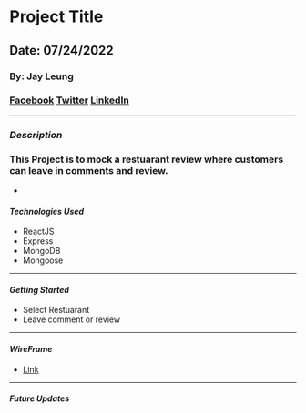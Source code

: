 # Project Title

## Date: 07/24/2022

### By: Jay Leung

### [Facebook](https://www.facebook.com) [Twitter](https://www.twitter.com) [LinkedIn](https://www.linkedin.com)

---

### **_Description_**

### This Project is to mock a restuarant review where customers can leave in comments and review.

-

#### **_Technologies Used_**

- ReactJS
- Express
- MongoDB
- Mongoose

---

#### **_Getting Started_**

- Select Restuarant
- Leave comment or review

---

#### **_WireFrame_**

- [Link](https://wireframe.cc/Fqvz71)

---

#### **_Future Updates_**
